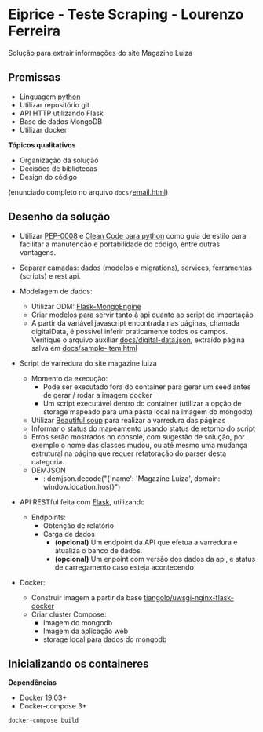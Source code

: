 # Eiprice - Teste Scraping - Lourenzo Ferreira

Solução para extrair informações do site Magazine Luiza

## Premissas

* Linguagem [python](https://www.python.org/)
* Utilizar repositório git
* API HTTP utilizando Flask
* Base de dados MongoDB
* Utilizar docker

**Tópicos qualitativos**
* Organização da solução
* Decisões de bibliotecas
* Design do código

(enunciado completo no arquivo `docs/`[email.html](docs/email.html))

## Desenho da solução
* Utilizar [PEP-0008](https://www.python.org/dev/peps/pep-0008/) e [Clean Code para python](https://github.com/zedr/clean-code-python) como guia de estilo para facilitar a manutenção e portabilidade do código, entre outras vantagens.

* Separar camadas: dados (modelos e migrations), services, ferramentas (scripts) e rest api.

* Modelagem de dados:
  * Utilizar ODM: [Flask-MongoEngine](http://docs.mongoengine.org/projects/flask-mongoengine/en/latest/)
  * Criar modelos para servir tanto à api quanto ao script de importação
  * A partir da variável javascript encontrada nas páginas, chamada digitalData, é possível inferir praticamente todos os campos. Verifique o arquivo auxiliar [docs/digital-data.json](docs/digital-data.json), extraído página salva em [docs/sample-item.html](docs/sample-item.html)

* Script de varredura do site magazine luiza
    + Momento da execução:
        - Pode ser executado fora do container para gerar um seed antes de gerar / rodar a imagem docker
        - Um script executável dentro do container (utilizar a opção de storage mapeado para uma pasta local na imagem do mongodb)
    + Utilizar [Beautiful soup](https://www.crummy.com/software/BeautifulSoup/bs4/doc/) para realizar a varredura das páginas
    + Informar o status do mapeamento usando status de retorno do script
    + Erros serão mostrados no console, com sugestão de solução, por exemplo o nome das classes mudou, ou até mesmo uma mudança estrutural na página que requer refatoração do parser desta categoria.
    + DEMJSON
      + : demjson.decode("{'name': 'Magazine Luiza', domain: window.location.host}")

* API RESTful feita com [Flask](https://flask.palletsprojects.com/en/1.1.x/), utilizando 
    + Endpoints: 
        - Obtenção de relatório
        - Carga de dados
            - **(opcional)** Um endpoint da API que efetua a varredura e atualiza o banco de dados.
            - **(opcional)** Um enpoint com versão dos dados da api, e status de carregamento caso esteja acontecendo

* Docker:
  + Construir imagem a partir da base [tiangolo/uwsgi-nginx-flask-docker](https://github.com/tiangolo/uwsgi-nginx-flask-docker/blob/master/docker-images/python3.8.dockerfile)
  + Criar cluster Compose:
    - Imagem do mongodb
    - Imagem da aplicação web
    - storage local para dados do mongodb


## Inicializando os containeres

**Dependências**
* Docker 19.03+
* Docker-compose 3+

```sh
docker-compose build
```
